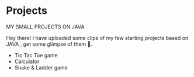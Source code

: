# Projects
MY SMALL PROJECTS ON JAVA


Hey there!
I have uploaded some clips of my few starting projects based on JAVA , get some glimpse of them 👀.

- Tic Tac Toe game
- Calculator
- Snake & Ladder game
